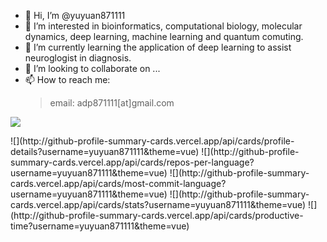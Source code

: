 - 👋 Hi, I’m @yuyuan871111
- 👀 I’m interested in bioinformatics, computational biology, molecular dynamics, deep learning, machine learning and quantum comuting.
- 🌱 I’m currently learning the application of deep learning to assist neuroglogist in diagnosis.
- 💞️ I’m looking to collaborate on ...
- 📫 How to reach me:  
  > email: adp871111[at]gmail.com

<p align="left"><img src=https://komarev.com/ghpvc/?username=yuyuan871111&color=861029></p>
![](http://github-profile-summary-cards.vercel.app/api/cards/profile-details?username=yuyuan871111&theme=vue)  
![](http://github-profile-summary-cards.vercel.app/api/cards/repos-per-language?username=yuyuan871111&theme=vue)  
![](http://github-profile-summary-cards.vercel.app/api/cards/most-commit-language?username=yuyuan871111&theme=vue)  
![](http://github-profile-summary-cards.vercel.app/api/cards/stats?username=yuyuan871111&theme=vue)  
![](http://github-profile-summary-cards.vercel.app/api/cards/productive-time?username=yuyuan871111&theme=vue)  


<!---
yuyuan871111/yuyuan871111 is a ✨ special ✨ repository because its `README.md` (this file) appears on your GitHub profile.
You can click the Preview link to take a look at your changes.
--->

